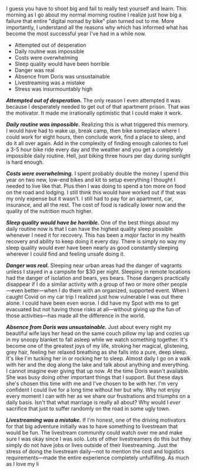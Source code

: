 I guess you have to shoot big and fail to really test yourself and learn. This morning as I go about my normal morning routine I realize just how big a failure that entire "digital nomad by bike" plan turned out to me. More importantly, I understand all the reasons why which has informed what has become the most successful year I've had in a while now.

- Attempted out of desperation
- Daily routine was impossible
- Costs were overwhelming
- Sleep quality would have been horrible
- Danger was real
- Absence from Doris was unsustainable
- Livestreaming was a mistake
- Stress was insurmountably high

***Attempted out of desperation.*** The only reason I even attempted it was because I desperately needed to get out of that apartment prison. That was the motivator. It made me irrationally optimistic that I could make it work.

***Daily routine was impossible.*** Realizing this is what triggered this memory. I would have had to wake up, break camp, then bike someplace where I could work for eight hours, then conclude work, find a place to sleep, and do it all over again. Add in the complexity of finding enough calories to fuel a 3-5 hour bike ride every day and the weather and you get a completely impossible daily routine. Hell, just biking three hours per day during sunlight is hard enough.

***Costs were overwhelming.*** I spent probably double the money I spend this year on two new, low-end bikes and kit to setup everything I thought I needed to live like that. Plus then I was doing to spend a ton more on food on the road and lodging. I still think this would have worked out if that was my only expense but it wasn't. I still had to pay for an apartment, car, insurance, and all the rest. The cost of food is radically lower now and the quality of the nutrition much higher.

***Sleep quality would have be horrible.*** One of the best things about my daily routine now is that I can have the highest quality sleep possible whenever I need it for recovery. This has been a _major_ factor in my health recovery and ability to keep doing it every day. There is simply no way my sleep quality would ever have been nearly as good constantly sleeping wherever I could find and feeling unsafe doing it.

***Danger was real.*** Sleeping near urban areas had the danger of vagrants unless I stayed in a campsite for $30 per night. Sleeping in remote locations had the danger of isolation and bears, yes bears. Those dangers practically disappear if I do a similar activity with a group of two or more other people—even better—when I do them with an organized, supported event. When I caught Covid on my car trip I realized just how vulnerable I was out there alone. I could have been even worse. I did have my Spot with me to get evacuated but not having those risks at all—without giving up the fun of those activities—has made all the difference in the world.

***Absence from Doris was unsustainable.*** Just about every night my beautiful wife lays her head on the same couch pillow my lap and cozies up in my snoopy blanket to fall asleep while we watch something together. It's become one of the greatest joys of my life, stroking her magical, glistening, grey hair, feeling her relaxed breathing as she falls into a pure, deep sleep. It's like I'm tucking her in or rocking her to sleep. Almost daily I go on a walk with her and the dog along the lake and talk about anything and everything. I cannot imagine ever giving that up now. At the time Doris wasn't available. She was busy doing other important things that I support. But these days she's chosen this time with me and I've chosen to be with her. I'm very confident I could live for a long time without her but why. Why not enjoy every moment I can with her as we share our frustrations and triumphs on a daily basis. Isn't that what marriage is really all about? Why would I _ever_ sacrifice that just to suffer randomly on the road in some ugly town.

***Livestreaming was a mistake.*** If I'm honest, one of the driving motivators for that big adventure initially was to have something to livestream that would be fun. The livestream community could watch over me and make sure I was okay since I was solo. Lots of other livestreamers do this but they simply do not have jobs or lives outside of their livestreaming. Just the stress of doing the livestream daily—not to mention the cost and logistics requirements—made the entire experience completely unfulfilling. As much as I love my li

